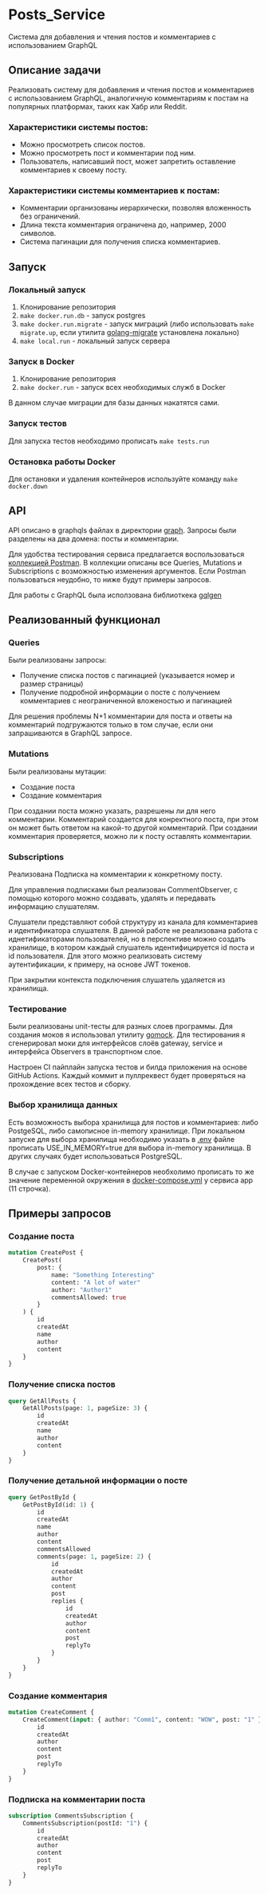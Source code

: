 # Posts_Service
Система для добавления и чтения постов и комментариев с использованием GraphQL

## Описание задачи
Реализовать систему для добавления и чтения постов и комментариев с использованием GraphQL, 
аналогичную комментариям к постам на популярных платформах, таких как Хабр или Reddit. 

### Характеристики системы постов: 
- Можно просмотреть список постов. 
- Можно просмотреть пост и комментарии под ним. 
- Пользователь, написавший пост, может запретить оставление комментариев к своему посту. 

### Характеристики системы комментариев к постам: 
- Комментарии организованы иерархически, позволяя вложенность без ограничений. 
- Длина текста комментария ограничена до, например, 2000 символов. 
- Система пагинации для получения списка комментариев.

## Запуск
### Локальный запуск
1. Клонирование репозитория
2. `make docker.run.db` - запуск postgres
3. `make docker.run.migrate` - запуск миграций
   (либо использовать `make migrate.up`, если утилита [golang-migrate](https://github.com/golang-migrate/migrate) установлена локально)
4. `make local.run` - локальный запуск сервера

### Запуск в Docker
1. Клонирование репозитория
2. `make docker.run` - запуск всех необходимых служб в Docker

В данном случае миграции для базы данных накатятся сами.

### Запуск тестов
Для запуска тестов необходимо прописать `make tests.run`

### Остановка работы Docker
Для остановки и удаления контейнеров используйте команду `make docker.down`

## API

API описано в graphqls файлах в директории [graph](./graph). Запросы были разделены на два домена: посты и комментарии.

Для удобства тестирования сервиса предлагается воспользоваться [коллекцией Postman](https://www.postman.com/joint-operations-operator-99149269/workspace/postsservice/collection/664caa79a3e5d6651fb3f6f2?action=share&creator=28284200).
В коллекции описаны все Queries, Mutations и Subscriptions с возможностью изменения аргументов. 
Если Postman пользоваться неудобно, то ниже будут примеры запросов. 

Для работы с GraphQL была исползована библиоткека [gqlgen](https://gqlgen.com/)

## Реализованный функционал
### Queries

Были реализованы запросы:
- Получение списка постов с пагинацией (указывается номер и размер страницы)
- Получение подробной информации о посте с получением комментариев с неограниченной вложеностью и пагинацией 

Для решения проблемы N+1 комментарии для поста и ответы на комментарий подгружаются только в том случае, 
если они запрашиваются в GraphQL запросе. 

### Mutations
Были реализованы мутации:
- Создание поста
- Создание комментария

При создании поста можно указать, разрешены ли для него комментарии. 
Комментарий создается для конректного поста, при этом он может быть ответом на какой-то другой комментарий. 
При создании комментария проверяется, можно ли к посту оставлять комментарии. 

### Subscriptions 
Реализована Подписка на комментарии к конкретному посту. 

Для управления подписками был реализован CommentObserver, с помощью которого можно создавать, 
удалять и передавать информацию слушателям. 

Слушатели представляют собой структуру из канала для комментариев и идентификатора слушателя. 
В данной работе не реализована работа с иднетификаторами пользователей, но в перспективе можно создать хранилище, в котором 
каждый слушатель идентифицируется id поста и id пользователя. Для этого можно реализовать систему аутентификации, к примеру,
на основе JWT токенов.

При закрытии контекста подключения слушатель удаляется из хранилища.

### Тестирование
Были реализованы unit-тесты для разных слоев программы.  Для создания моков я использовал утилиту [gomock](https://github.com/golang/mock).
Для тестирования я сгенерировал моки для интерфейсов слоёв gateway, service и интерфейса Observers в транспортном слое.

Настроен CI пайплайн запуска тестов и билда приложения на основе GitHub Actions. 
Каждый коммит и пуллреквест будет проверяться на прохождение всех тестов и сборку.

### Выбор хранилища данных
Есть возможность выбора хранилища для постов и комментариев: либо PostgeSQL, либо самописное in-memory хранилище.
При локальном запуске для выбора хранилища необходимо указать в [.env](./.env) файле прописать USE_IN_MEMORY=true 
для выбора in-memory хранилища. В других случаях будет использоваться PostgreSQL.

В случае с запуском Docker-контейнеров необхолимо прописать то же значение переменной окружения 
в [docker-compose.yml](./docker-compose.yml) у сервиса app (11 строчка).

## Примеры запросов
### Создание поста
```graphql
mutation CreatePost {
    CreatePost(
        post: {
            name: "Something Interesting"
            content: "A lot of water"
            author: "Author1"
            commentsAllowed: true
        }
    ) {
        id
        createdAt
        name
        author
        content
    }
}

```

### Получение списка постов

```graphql
query GetAllPosts {
    GetAllPosts(page: 1, pageSize: 3) {
        id
        createdAt
        name
        author
        content
    }
}

```

### Получение детальной информации о посте

```graphql
query GetPostById {
    GetPostById(id: 1) {
        id
        createdAt
        name
        author
        content
        commentsAllowed
        comments(page: 1, pageSize: 2) {
            id
            createdAt
            author
            content
            post
            replies {
                id
                createdAt
                author
                content
                post
                replyTo
            }
        }
    }
}

```

### Создание комментария

```graphql
mutation CreateComment {
    CreateComment(input: { author: "Comm1", content: "WOW", post: "1" }) {
        id
        createdAt
        author
        content
        post
        replyTo
    }
}
```

### Подписка на комментарии поста

```graphql
subscription CommentsSubscription {
    CommentsSubscription(postId: "1") {
        id
        createdAt
        author
        content
        post
        replyTo
    }
}
```